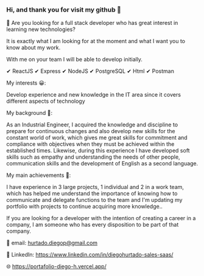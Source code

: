 ### Hi, and thank you for visit my github 👋

🔎 Are you looking for a full stack developer who has great interest in learning new technologies?

It is exactly what I am looking for at the moment and what I want you to know about my work.

With me on your team I will be able to develop initially.

✔ ReactJS
✔ Express
✔ NodeJS
✔ PostgreSQL
✔ Html
✔ Postman

My interests 😀:

Develop experience and new knowledge in the IT area since it covers different aspects of technology

My background 💼:

As an Industrial Engineer, I acquired the knowledge and discipline to prepare for continuous changes and also develop new skills for the constant world of work, which gives me great skills for commitment and compliance with objectives when they must be achieved within the established times. Likewise, during this experience I have developed soft skills such as empathy and understanding the needs of other people, communication skills and the development of English as a second language.

My main achievements 🤩:

I have experience in 3 large projects, 1 individual and 2 in a work team, which has helped me understand the importance of knowing how to communicate and delegate functions to the team and I'm updating my portfolio with projects to continue acquiring more knowledge..

If you are looking for a developer with the intention of creating a career in a company, I am someone who has every disposition to be part of that company.

📧 email: hurtado.diegop@gmail.com

📝 LinkedIn: https://www.linkedin.com/in/diegohurtado-sales-saas/

🌐 https://portafolio-diego-h.vercel.app/
